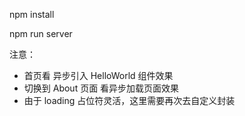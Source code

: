 npm install

npm run server

注意：

- 首页看 异步引入 HelloWorld 组件效果
- 切换到 About 页面 看异步加载页面效果
- 由于 loading 占位符灵活，这里需要再次去自定义封装
